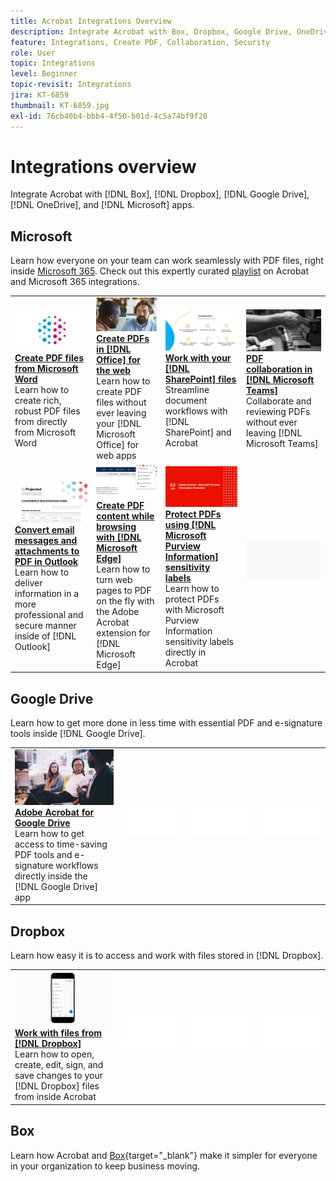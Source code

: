 ```yaml
---
title: Acrobat Integrations Overview
description: Integrate Acrobat with Box, Dropbox, Google Drive, OneDrive, and Microsoft apps
feature: Integrations, Create PDF, Collaboration, Security
role: User
topic: Integrations
level: Beginner
topic-revisit: Integrations
jira: KT-6859
thumbnail: KT-6859.jpg
exl-id: 76cb40b4-bbb4-4f50-b01d-4c5a74bf9f20
---
```

# Integrations overview

Integrate Acrobat with [!DNL Box], [!DNL Dropbox], [!DNL Google Drive], [!DNL OneDrive], and [!DNL Microsoft] apps. 

## Microsoft

Learn how everyone on your team can work seamlessly with PDF files, right inside [Microsoft 365](https://www.adobe.com/documentcloud/integrations/microsoft-office-365.html). Check out this expertly curated [playlist](https://experienceleague.adobe.com/en/playlists/acrobat-integrate-microsoft-365) on Acrobat and Microsoft 365 integrations.

<table style="table-layout:fixed">
<tr>
  <td>
    <a href="createfromword.md">
      <img alt="Create PDF files from Microsoft Word" src="../assets/create-word.png" />
    </a>
    <div>
    <a href="createfromword.md"><strong>Create PDF files from Microsoft Word</strong></a>
    </div>
    Learn how to create rich, robust PDF files from directly from Microsoft Word
    <br>
  </td>
  <td>
    <a href="createofficeweb.md">
      <img alt="Create PDFs in [!DNL Office] for the web" src="../assets/office-web.png" />
    </a>
    <div>
    <a href="createofficeweb.md"><strong>Create PDFs in [!DNL Office] for the web</strong></a>
    </div>
    Learn how to create PDF files without ever leaving your [!DNL Microsoft Office] for web apps
    <br>
  </td> 
  <td>
    <a href="acrobatandsp.md">
      <img alt="Work with your [!DNL SharePoint] files" src="../assets/work-sharepoint.png" />
    </a>
    <div>
    <a href="acrobatandsp.md"><strong>Work with your [!DNL SharePoint] files</strong></a>
    </div>
    Streamline document workflows with [!DNL SharePoint] and Acrobat
    <br>
  </td>
  <td>
    <a href="acrobatandteams.md">
      <img alt="PDF collaboration in [!DNL Microsoft Teams]" src="../assets/collaboration-teams.png" />
    </a>
    <div>
    <a href="acrobatandteams.md"><strong>PDF collaboration in [!DNL Microsoft Teams]</strong></a>
    </div>
    Collaborate and reviewing PDFs without ever leaving [!DNL Microsoft Teams]
    <br>
  </td>
</tr>
<tr>
  <td>
    <a href="outlook.md">
      <img alt="Convert email messages and attachments to PDF in Outlook" src="../assets/outlook.png" />
    </a>
    <div>
    <a href="outlook.md"><strong>Convert email messages and attachments to PDF in Outlook</strong></a>
    </div>
    Learn how to deliver information in a more professional and secure manner inside of [!DNL Outlook]
    <br>
  </td>
  <td>
    <a href="edge.md">
      <img alt="Create PDF content while browsing with [!DNL Microsoft Edge]" src="../assets/edge.png" />
    </a>
    <div>
    <a href="edge.md"><strong>Create PDF content while browsing with [!DNL Microsoft Edge]</strong></a>
    </div>
    Learn how to turn web pages to PDF on the fly with the Adobe Acrobat extension for [!DNL Microsoft Edge]
    <br>
  </td>
  <td>
    <a href="microsoftsensitivitylabels.md">
      <img alt="Protect PDFs using [!DNL Microsoft Purview Information] sensitivity labels" src="../assets/purview.png" />
    </a>
    <div>
    <a href="microsoftsensitivitylabels.md"><strong>Protect PDFs using [!DNL Microsoft Purview Information] sensitivity labels</strong></a>
    </div>
    Learn how to protect PDFs with Microsoft Purview Information sensitivity labels directly in Acrobat
    <br>
  </td>
  <td>
   <img alt="Spacer" src="../assets/Grayspacer.png" />
    <div>
    <br>
  </td>
</tr>
</table>

## Google Drive

Learn how to get more done in less time with essential PDF and e-signature tools inside [!DNL Google Drive].

<table style="table-layout:fixed">
<tr>
  <td>
    <a href="acrobatandgoogle.md">
      <img alt="Adobe Acrobat for Google Drive" src="../assets/google.png" />
    </a>
    <div>
    <a href="acrobatandgoogle.md"><strong>Adobe Acrobat for Google Drive</strong></a>
    </div>
    Learn how to get access to time-saving PDF tools and e-signature workflows directly inside the [!DNL Google Drive] app
    <br>
  </td>
  <td>
   <img alt="Spacer" src="../assets/Whitespacer.png" />
    <div>
    <br>
  </td>
  <td>
   <img alt="Spacer" src="../assets/Whitespacer.png" />
    <div>
    <br>
  </td>
  <td>
   <img alt="Spacer" src="../assets/Whitespacer.png" />
    <div>
    <br>
  </td>
</tr>
</table>

## Dropbox 

Learn how easy it is to access and work with files stored in [!DNL Dropbox].

<table style="table-layout:fixed">
<tr>
  <td>
    <a href="acrobat-dropbox.md">
      <img alt="Work with files from [!DNL Dropbox]" src="../assets/work-dropbox.png" />
    </a>
    <div>
    <a href="acrobat-dropbox.md"><strong>Work with files from [!DNL Dropbox]</strong></a>
    </div>
    Learn how to open, create, edit, sign, and save changes to your [!DNL Dropbox] files from inside Acrobat
    <br>
  </td>
  <td>
   <img alt="Spacer" src="../assets/Whitespacer.png" />
    <div>
    <br>
  </td>
  <td>
   <img alt="Spacer" src="../assets/Whitespacer.png" />
    <div>
    <br>
  </td>
  <td>
   <img alt="Spacer" src="../assets/Whitespacer.png" />
    <div>
    <br>
  </td>
</tr>
</table>

## Box

Learn how Acrobat and [Box](https://www.adobe.com/documentcloud/integrations/box.html){target="_blank"} make it simpler for everyone in your organization to keep business moving.
